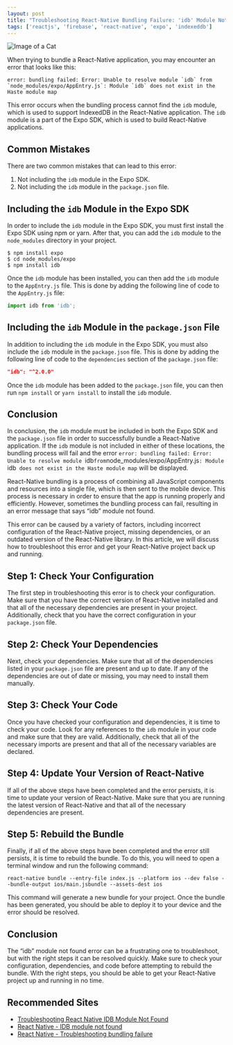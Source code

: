 ```yaml
---
layout: post
title: "Troubleshooting React-Native Bundling Failure: 'idb' Module Not Found"
tags: ['reactjs', 'firebase', 'react-native', 'expo', 'indexeddb']
---
```


![Image of a Cat](http://source.unsplash.com/1600x900/?cat)

When trying to bundle a React-Native application, you may encounter an error that looks like this: 

```
error: bundling failed: Error: Unable to resolve module `idb` from `node_modules/expo/AppEntry.js`: Module `idb` does not exist in the Haste module map
```

This error occurs when the bundling process cannot find the `idb` module, which is used to support IndexedDB in the React-Native application. The `idb` module is a part of the Expo SDK, which is used to build React-Native applications.

## Common Mistakes

There are two common mistakes that can lead to this error:

1. Not including the `idb` module in the Expo SDK.
2. Not including the `idb` module in the `package.json` file.

## Including the `idb` Module in the Expo SDK

In order to include the `idb` module in the Expo SDK, you must first install the Expo SDK using npm or yarn. After that, you can add the `idb` module to the `node_modules` directory in your project.

```
$ npm install expo
$ cd node_modules/expo
$ npm install idb
```

Once the `idb` module has been installed, you can then add the `idb` module to the `AppEntry.js` file. This is done by adding the following line of code to the `AppEntry.js` file:

```js
import idb from 'idb';
```

## Including the `idb` Module in the `package.json` File

In addition to including the `idb` module in the Expo SDK, you must also include the `idb` module in the `package.json` file. This is done by adding the following line of code to the `dependencies` section of the `package.json` file:

```json
"idb": "^2.0.0"
```

Once the `idb` module has been added to the `package.json` file, you can then run `npm install` or `yarn install` to install the `idb` module.

## Conclusion

In conclusion, the `idb` module must be included in both the Expo SDK and the `package.json` file in order to successfully bundle a React-Native application. If the `idb` module is not included in either of these locations, the bundling process will fail and the error `error: bundling failed: Error: Unable to resolve module `idb` from `node_modules/expo/AppEntry.js`: Module `idb` does not exist in the Haste module map` will be displayed.

React-Native bundling is a process of combining all JavaScript components and resources into a single file, which is then sent to the mobile device. This process is necessary in order to ensure that the app is running properly and efficiently. However, sometimes the bundling process can fail, resulting in an error message that says “idb” module not found.

This error can be caused by a variety of factors, including incorrect configuration of the React-Native project, missing dependencies, or an outdated version of the React-Native library. In this article, we will discuss how to troubleshoot this error and get your React-Native project back up and running.

## Step 1: Check Your Configuration

The first step in troubleshooting this error is to check your configuration. Make sure that you have the correct version of React-Native installed and that all of the necessary dependencies are present in your project. Additionally, check that you have the correct configuration in your `package.json` file.

## Step 2: Check Your Dependencies

Next, check your dependencies. Make sure that all of the dependencies listed in your `package.json` file are present and up to date. If any of the dependencies are out of date or missing, you may need to install them manually.

## Step 3: Check Your Code

Once you have checked your configuration and dependencies, it is time to check your code. Look for any references to the `idb` module in your code and make sure that they are valid. Additionally, check that all of the necessary imports are present and that all of the necessary variables are declared.

## Step 4: Update Your Version of React-Native

If all of the above steps have been completed and the error persists, it is time to update your version of React-Native. Make sure that you are running the latest version of React-Native and that all of the necessary dependencies are present.

## Step 5: Rebuild the Bundle

Finally, if all of the above steps have been completed and the error still persists, it is time to rebuild the bundle. To do this, you will need to open a terminal window and run the following command:

```
react-native bundle --entry-file index.js --platform ios --dev false --bundle-output ios/main.jsbundle --assets-dest ios
```

This command will generate a new bundle for your project. Once the bundle has been generated, you should be able to deploy it to your device and the error should be resolved.

## Conclusion

The “idb” module not found error can be a frustrating one to troubleshoot, but with the right steps it can be resolved quickly. Make sure to check your configuration, dependencies, and code before attempting to rebuild the bundle. With the right steps, you should be able to get your React-Native project up and running in no time.
## Recommended Sites
- [Troubleshooting React Native IDB Module Not Found](https://www.codementor.io/@davidb/troubleshooting-react-native-idb-module-not-found-f6lgx9y7v)
- [React Native - IDB module not found](https://stackoverflow.com/questions/48556715/react-native-idb-module-not-found)
- [React Native - Troubleshooting bundling failure](https://reactnative.dev/docs/troubleshooting#bundling-failure)